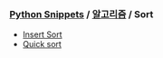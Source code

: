 ### [Python Snippets](../../README.md) / [알고리즘](../README.md) / Sort
- [Insert Sort](Insert%20Sort.md)
- [Quick sort](Quick%20sort.md)